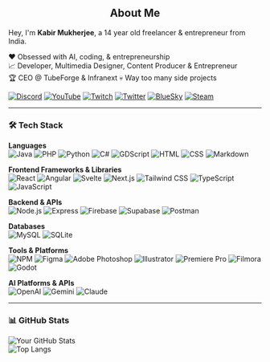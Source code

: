 <h2 align="center">About Me</h2>

Hey, I'm **Kabir Mukherjee**, a 14 year old freelancer & entrepreneur from India. 

❤ Obsessed with AI, coding, & entrepreneurship  
📈 Developer, Multimedia Designer, Content Producer & Entrepreneur  
🏆 CEO @ TubeForge & Infranext
💀 Way too many side projects  

[![Discord](https://img.shields.io/badge/Discord-5865F2?style=for-the-badge&logo=discord&logoColor=white)](https://discord.gg/Rnsuj4hsyf)
[![YouTube](https://img.shields.io/badge/YouTube-FF0000?style=for-the-badge&logo=youtube&logoColor=white)](https://www.youtube.com/@i_kabir/)
[![Twitch](https://img.shields.io/badge/Twitch-9146FF?style=for-the-badge&logo=twitch&logoColor=white)](https://www.twitch.tv/i_kabir_)
[![Twitter](https://img.shields.io/badge/Twitter-1DA1F2?style=for-the-badge&logo=x&logoColor=white)](https://x.com/i__kabir)
[![BlueSky](https://img.shields.io/badge/BlueSky-0077FF?style=for-the-badge&logo=bluesky&logoColor=white)](https://bsky.app/profile/ikabir.bsky.social)
[![Steam](https://img.shields.io/badge/Steam-000000?style=for-the-badge&logo=steam&logoColor=white)](https://steamcommunity.com/id/i_kabir/)

---

### 🛠️ Tech Stack

**Languages**  
![Java](https://img.shields.io/badge/Java-ED8B00?style=for-the-badge\&logo=java\&logoColor=white)
![PHP](https://img.shields.io/badge/PHP-777BB4?style=for-the-badge\&logo=php\&logoColor=white)
![Python](https://img.shields.io/badge/Python-3776AB?style=for-the-badge\&logo=python\&logoColor=white)
![C#](https://img.shields.io/badge/C%23-239120?style=for-the-badge\&logo=c-sharp\&logoColor=white)
![GDScript](https://img.shields.io/badge/GDScript-478CBF?style=for-the-badge\&logo=godot-engine\&logoColor=white)
![HTML](https://img.shields.io/badge/HTML5-E34F26?style=for-the-badge\&logo=html5\&logoColor=white)
![CSS](https://img.shields.io/badge/CSS3-1572B6?style=for-the-badge\&logo=css3\&logoColor=white)
![Markdown](https://img.shields.io/badge/Markdown-000000?style=for-the-badge\&logo=markdown\&logoColor=white)

**Frontend Frameworks & Libraries**  
![React](https://img.shields.io/badge/React-20232A?style=for-the-badge\&logo=react\&logoColor=61DAFB)
![Angular](https://img.shields.io/badge/Angular-DD0031?style=for-the-badge\&logo=angular\&logoColor=white)
![Svelte](https://img.shields.io/badge/Svelte-FF3E00?style=for-the-badge\&logo=svelte\&logoColor=white)
![Next.js](https://img.shields.io/badge/Next.js-000000?style=for-the-badge\&logo=nextdotjs\&logoColor=white)
![Tailwind CSS](https://img.shields.io/badge/Tailwind_CSS-38B2AC?style=for-the-badge\&logo=tailwind-css\&logoColor=white)
![TypeScript](https://img.shields.io/badge/TypeScript-3178C6?style=for-the-badge\&logo=typescript\&logoColor=white)
![JavaScript](https://img.shields.io/badge/JavaScript-F7DF1E?style=for-the-badge\&logo=javascript\&logoColor=black)

**Backend & APIs**  
![Node.js](https://img.shields.io/badge/Node.js-339933?style=for-the-badge\&logo=nodedotjs\&logoColor=white)
![Express](https://img.shields.io/badge/Express.js-000000?style=for-the-badge\&logo=express\&logoColor=white)
![Firebase](https://img.shields.io/badge/Firebase-FFCA28?style=for-the-badge\&logo=firebase\&logoColor=black)
![Supabase](https://img.shields.io/badge/Supabase-3ECF8E?style=for-the-badge\&logo=supabase\&logoColor=white)
![Postman](https://img.shields.io/badge/Postman-FF6C37?style=for-the-badge\&logo=postman\&logoColor=white)

**Databases**  
![MySQL](https://img.shields.io/badge/MySQL-005C84?style=for-the-badge\&logo=mysql\&logoColor=white)
![SQLite](https://img.shields.io/badge/SQLite-003B57?style=for-the-badge\&logo=sqlite\&logoColor=white)

**Tools & Platforms**  
![NPM](https://img.shields.io/badge/NPM-CB3837?style=for-the-badge\&logo=npm\&logoColor=white)
![Figma](https://img.shields.io/badge/Figma-F24E1E?style=for-the-badge\&logo=figma\&logoColor=white)
![Adobe Photoshop](https://img.shields.io/badge/Photoshop-31A8FF?style=for-the-badge\&logo=adobephotoshop\&logoColor=white)
![Illustrator](https://img.shields.io/badge/Illustrator-FF9A00?style=for-the-badge\&logo=adobeillustrator\&logoColor=white)
![Premiere Pro](https://img.shields.io/badge/Premiere_Pro-9999FF?style=for-the-badge\&logo=adobepremierepro\&logoColor=white)
![Filmora](https://img.shields.io/badge/Filmora-0C9AFE?style=for-the-badge\&logo=filmora\&logoColor=white)
![Godot](https://img.shields.io/badge/Godot-478CBF?style=for-the-badge\&logo=godot-engine\&logoColor=white)

**AI Platforms & APIs**  
![OpenAI](https://img.shields.io/badge/OpenAI-412991?style=for-the-badge\&logo=openai\&logoColor=white)
![Gemini](https://img.shields.io/badge/Gemini-4285F4?style=for-the-badge\&logo=google\&logoColor=white)
![Claude](https://img.shields.io/badge/Claude-101828?style=for-the-badge\&logoColor=white)

---

### 📊 GitHub Stats

![Your GitHub Stats](https://github-readme-stats.vercel.app/api?username=kabirdev&show_icons=true&theme=github_dark)  
![Top Langs](https://github-readme-stats.vercel.app/api/top-langs/?username=kabirdev&layout=compact&theme=github_dark)
